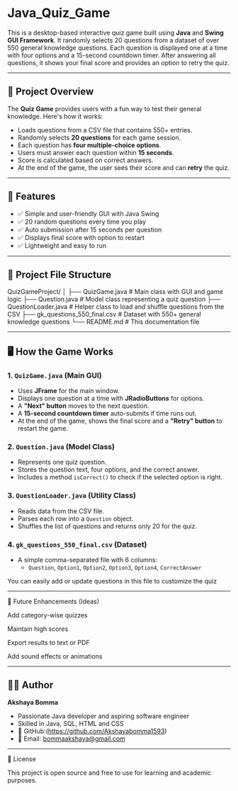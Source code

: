 # Java_Quiz_Game

This is a desktop-based interactive quiz game built using **Java** and **Swing GUI Framework**. It randomly selects 20 questions from a dataset of over 550 general knowledge questions. Each question is displayed one at a time with four options and a 15-second countdown timer. After answering all questions, it shows your final score and provides an option to retry the quiz.

----------------

## 📌 Project Overview

The **Quiz Game** provides users with a fun way to test their general knowledge. Here's how it works:

- Loads questions from a CSV file that contains 550+ entries.
- Randomly selects **20 questions** for each game session.
- Each question has **four multiple-choice options**.
- Users must answer each question within **15 seconds**.
- Score is calculated based on correct answers.
- At the end of the game, the user sees their score and can **retry** the quiz.

---

## 🧾 Features

- ✅ Simple and user-friendly GUI with Java Swing
- ✅ 20 random questions every time you play
- ✅ Auto submission after 15 seconds per question
- ✅ Displays final score with option to restart
- ✅ Lightweight and easy to run

---

## 🧱 Project File Structure
QuizGameProject/ │
├── QuizGame.java               # Main class with GUI and game logic 
├── Question.java               # Model class representing a quiz question 
├── QuestionLoader.java         # Helper class to load and shuffle questions from the CSV
├── gk_questions_550_final.csv  # Dataset with 550+ general knowledge questions 
└── README.md                   # This documentation file

-----------------

## 🖥️ How the Game Works

### 1. `QuizGame.java` (Main GUI)
- Uses **JFrame** for the main window.
- Displays one question at a time with **JRadioButtons** for options.
- A **"Next" button** moves to the next question.
- A **15-second countdown timer** auto-submits if time runs out.
- At the end of the game, shows the final score and a **"Retry" button** to restart the game.

### 2. `Question.java` (Model Class)
- Represents one quiz question.
- Stores the question text, four options, and the correct answer.
- Includes a method `isCorrect()` to check if the selected option is right.

### 3. `QuestionLoader.java` (Utility Class)
- Reads data from the CSV file.
- Parses each row into a `Question` object.
- Shuffles the list of questions and returns only 20 for the quiz.

### 4. `gk_questions_550_final.csv` (Dataset)
- A simple comma-separated file with 6 columns:
  - `Question`, `Option1`, `Option2`, `Option3`, `Option4`, `CorrectAnswer`

You can easily add or update questions in this file to customize the quiz


---
🔄 Future Enhancements (Ideas)

Add category-wise quizzes

Maintain high scores

Export results to text or PDF

Add sound effects or animations


---
## 👩‍💻 Author

**Akshaya Bomma**

- Passionate Java developer and aspiring software engineer
- Skilled in Java, SQL, HTML and CSS
- 🔗 GitHub:(https://github.com/Akshayabomma1593)
- 📧 Email: bommaakshaya@gmail.com


---

📜 License

This project is open source and free to use for learning and academic purposes.
